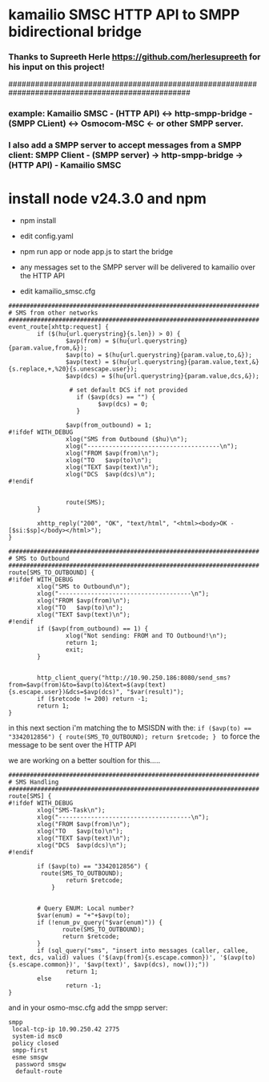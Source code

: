# kamailio SMSC HTTP API to SMPP bidirectional bridge 

### Thanks to Supreeth Herle  https://github.com/herlesupreeth  for his input on this project!
#################################################################################################
### example: Kamailio SMSC - (HTTP API) <-> http-smpp-bridge - (SMPP CLient) <-> Osmocom-MSC    <- or other SMPP server. 

###  I also add a SMPP server to accept messages from a SMPP client:   SMPP Client - (SMPP server) -> http-smpp-bridge ->  (HTTP API) - Kamailio SMSC  

# install node v24.3.0 and npm

* npm install

* edit config.yaml

* npm run app   or node app.js to start the bridge


* any messages set to the SMPP server will be delivered to kamailio over the HTTP API


* edit kamailio_smsc.cfg

````
######################################################################
# SMS from other networks
######################################################################
event_route[xhttp:request] {
        if ($(hu{url.querystring}{s.len}) > 0) {
                $avp(from) = $(hu{url.querystring}{param.value,from,&});
                $avp(to) = $(hu{url.querystring}{param.value,to,&});
                $avp(text) = $(hu{url.querystring}{param.value,text,&}{s.replace,+,%20}{s.unescape.user});
                $avp(dcs) = $(hu{url.querystring}{param.value,dcs,&});

                 # set default DCS if not provided
                   if ($avp(dcs) == "") {
                         $avp(dcs) = 0;
                   }

                $avp(from_outbound) = 1;
#!ifdef WITH_DEBUG
                xlog("SMS from Outbound ($hu)\n");
                xlog("-------------------------------------\n");
                xlog("FROM $avp(from)\n");
                xlog("TO   $avp(to)\n");
                xlog("TEXT $avp(text)\n");
                xlog("DCS  $avp(dcs)\n");
#!endif
       

                route(SMS);
        }

        xhttp_reply("200", "OK", "text/html", "<html><body>OK - [$si:$sp]</body></html>");
}
````


````
######################################################################
# SMS to Outbound
######################################################################
route[SMS_TO_OUTBOUND] {
#!ifdef WITH_DEBUG
        xlog("SMS to Outbound\n");
        xlog("-------------------------------------\n");
        xlog("FROM $avp(from)\n");
        xlog("TO   $avp(to)\n");
        xlog("TEXT $avp(text)\n");
#!endif
        if ($avp(from_outbound) == 1) {
                xlog("Not sending: FROM and TO Outbound!\n");
                return 1;
                exit;
        }


        http_client_query("http://10.90.250.186:8080/send_sms?from=$avp(from)&to=$avp(to)&text=$(avp(text){s.escape.user})&dcs=$avp(dcs)", "$var(result)");
        if ($retcode != 200) return -1;
        return 1;
}

````

in this next section i'm matching  the to MSISDN with the:
`if ($avp(to) == "3342012856") {
         route(SMS_TO_OUTBOUND);
                return $retcode;
            }
`
to force the message to be sent over the HTTP API

we are working on a better soultion for this.....


````
######################################################################
# SMS Handling
######################################################################
route[SMS] {
#!ifdef WITH_DEBUG
        xlog("SMS-Task\n");
        xlog("-------------------------------------\n");
        xlog("FROM $avp(from)\n");
        xlog("TO   $avp(to)\n");
        xlog("TEXT $avp(text)\n");
        xlog("DCS  $avp(dcs)\n");
#!endif

        if ($avp(to) == "3342012856") {
         route(SMS_TO_OUTBOUND);
                return $retcode;
            }


        # Query ENUM: Local number?
        $var(enum) = "+"+$avp(to);
        if (!enum_pv_query("$var(enum)")) {
               route(SMS_TO_OUTBOUND);
               return $retcode;
        }
        if (sql_query("sms", "insert into messages (caller, callee, text, dcs, valid) values ('$(avp(from){s.escape.common})', '$(avp(to){s.escape.common})', '$avp(text)', $avp(dcs), now());"))
                return 1;
        else
                return -1;
}
````

and in your osmo-msc.cfg  add the smpp server:

```
smpp
 local-tcp-ip 10.90.250.42 2775
 system-id msc0
 policy closed
 smpp-first
 esme smsgw
  password smsgw
  default-route
````
